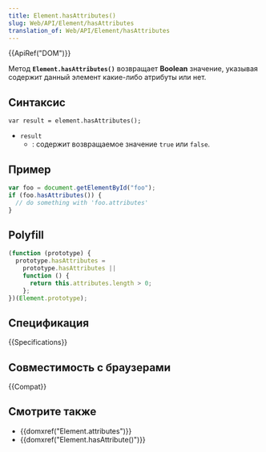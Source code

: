 ```yaml
---
title: Element.hasAttributes()
slug: Web/API/Element/hasAttributes
translation_of: Web/API/Element/hasAttributes
---
```


{{ApiRef("DOM")}}

Метод **`Element.hasAttributes()`** возвращает **Boolean** значение, указывая содержит данный элемент какие-либо атрибуты или нет.

## Синтаксис

```
var result = element.hasAttributes();
```

- `result`
  - : содержит возвращаемое значение `true` или `false`.

## Пример

```js
var foo = document.getElementById("foo");
if (foo.hasAttributes()) {
  // do something with 'foo.attributes'
}
```

## Polyfill

```js
(function (prototype) {
  prototype.hasAttributes =
    prototype.hasAttributes ||
    function () {
      return this.attributes.length > 0;
    };
})(Element.prototype);
```

## Спецификация

{{Specifications}}

## Совместимость с браузерами

{{Compat}}

## Смотрите также

- {{domxref("Element.attributes")}}
- {{domxref("Element.hasAttribute()")}}
